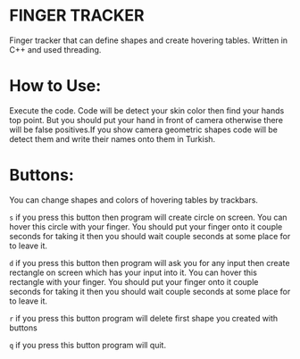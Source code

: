 # FINGER TRACKER
Finger tracker that can define shapes and create hovering tables. Written in C++ and used threading.
# How to Use:
Execute the code. Code will be detect your skin color then find your hands top point. But you should put your hand in front of camera otherwise there will be false positives.If you show camera geometric shapes code will be detect them and write their names onto them in Turkish.
# Buttons:
You can change shapes and colors of hovering tables by trackbars.

``s`` if you press this button then program will create circle on screen. You can hover this circle with your finger. You should put your finger onto it couple seconds for taking it then you should wait couple seconds at some place for to leave it.

``d`` if you press this button then program will ask you for any input then create rectangle on screen which has your input into it. You can hover this rectangle with your finger. You should put your finger onto it couple seconds for taking it then you should wait couple seconds at some place for to leave it.

``r`` if you press this button program will delete first shape you created with buttons

``q`` if you press this button program will quit.
